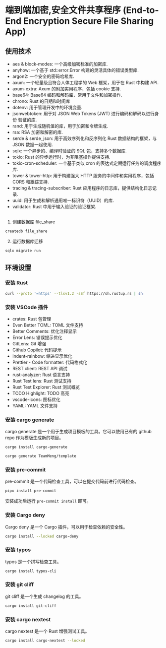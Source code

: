 # 端到端加密,安全文件共享程序 (End-to-End Encryption Secure File Sharing App)

## 使用技术

- aes & block-modes: 一个高级加密标准的加密库.
- anyhow: 一个基于 std::error:Error 构建的灵活具体的错误类型库.
- argon2: 一个安全的密码哈希库.
- axum: 一个轻量级且符合人体工程学的 Web 框架，用于在 Rust 中构建 API.
- axum-extra: Axum 的附加实用程序，包括 cookie 支持.
- base64: Base64 编码和解码库，常用于文件和加密操作.
- chrono: Rust 的日期和时间库
- dotenv: 用于管理开发中的环境变量.
- jsonwebtoken: 用于对 JSON Web Tokens (JWT) 进行编码和解码以进行身份 ​​ 验证的库.
- rand: 用于生成随机值的库，用于加密和令牌生成.
- rsa: RSA 加密和解密的库.
- serde & serde_json: 用于高效序列化和反序列化 Rust 数据结构的框架，与 JSON 数据一起使用.
- sqlx: 一个异步的、编译时验证的 SQL 包，支持多个数据库.
- tokio: Rust 的异步运行时，为非阻塞操作提供支持.
- tokio-cron-scheduler: 一个基于类似 cron 的表达式定期运行任务的调度程序库.
- tower & tower-http: 用于构建强大 HTTP 服务的中间件和实用程序，包括 CORS 和跟踪支持.
- tracing & tracing-subscriber: Rust 应用程序的日志库，提供结构化日志记录.
- uuid: 用于生成和解析通用唯一标识符（UUID）的库.
- validator: Rust 中用于输入验证的验证框架.

##

1. 创建数据库 file_share

```bash
createdb file_share
```

2. 运行数据库迁移

```bash
sqlx migrate run
```

## 环境设置

### 安装 Rust

```bash
curl --proto '=https' --tlsv1.2 -sSf https://sh.rustup.rs | sh
```

### 安装 VSCode 插件

- crates: Rust 包管理
- Even Better TOML: TOML 文件支持
- Better Comments: 优化注释显示
- Error Lens: 错误提示优化
- GitLens: Git 增强
- Github Copilot: 代码提示
- indent-rainbow: 缩进显示优化
- Prettier - Code formatter: 代码格式化
- REST client: REST API 调试
- rust-analyzer: Rust 语言支持
- Rust Test lens: Rust 测试支持
- Rust Test Explorer: Rust 测试概览
- TODO Highlight: TODO 高亮
- vscode-icons: 图标优化
- YAML: YAML 文件支持

### 安装 cargo generate

cargo generate 是一个用于生成项目模板的工具。它可以使用已有的 github repo 作为模版生成新的项目。

```bash
cargo install cargo-generate
```

```bash
cargo generate TeamMeng/template
```

### 安装 pre-commit

pre-commit 是一个代码检查工具，可以在提交代码前进行代码检查。

```bash
pipx install pre-commit
```

安装成功后运行 `pre-commit install` 即可。

### 安装 Cargo deny

Cargo deny 是一个 Cargo 插件，可以用于检查依赖的安全性。

```bash
cargo install --locked cargo-deny
```

### 安装 typos

typos 是一个拼写检查工具。

```bash
cargo install typos-cli
```

### 安装 git cliff

git cliff 是一个生成 changelog 的工具。

```bash
cargo install git-cliff
```

### 安装 cargo nextest

cargo nextest 是一个 Rust 增强测试工具。

```bash
cargo install cargo-nextest --locked
```
